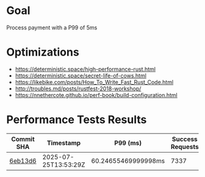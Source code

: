 # Goal

Process payment with a P99 of 5ms

# Optimizations

- https://deterministic.space/high-performance-rust.html
- https://deterministic.space/secret-life-of-cows.html
- https://likebike.com/posts/How_To_Write_Fast_Rust_Code.html
- http://troubles.md/posts/rustfest-2018-workshop/
- https://nnethercote.github.io/perf-book/build-configuration.html

# Performance Tests Results

| Commit SHA | Timestamp | P99 (ms) | Success Requests | Failed Requests | Lag | Score |
|------------|-----------|----------|------------------|-----------------|-----|-------|
| [6eb13d6](https://github.com/josimar-silva/rinha-de-backend-2025/commit/6eb13d67e4905b88eeec17f9025b3fd72b1378b4) | 2025-07-25T13:53:29Z | 60.24655469999998ms | 7337 | 9551 | 7337 | 0 |
